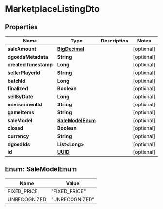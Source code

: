 

# MarketplaceListingDto

## Properties

Name | Type | Description | Notes
------------ | ------------- | ------------- | -------------
**saleAmount** | [**BigDecimal**](BigDecimal.md) |  |  [optional]
**dgoodsMetadata** | **String** |  |  [optional]
**createdTimestamp** | **Long** |  |  [optional]
**sellerPlayerId** | **String** |  |  [optional]
**batchId** | **Long** |  |  [optional]
**finalized** | **Boolean** |  |  [optional]
**sellByDate** | **Long** |  |  [optional]
**environmentId** | **String** |  |  [optional]
**gameItems** | **String** |  |  [optional]
**saleModel** | [**SaleModelEnum**](#SaleModelEnum) |  |  [optional]
**closed** | **Boolean** |  |  [optional]
**currency** | **String** |  |  [optional]
**dgoodIds** | **List&lt;Long&gt;** |  |  [optional]
**id** | [**UUID**](UUID.md) |  |  [optional]



## Enum: SaleModelEnum

Name | Value
---- | -----
FIXED_PRICE | &quot;FIXED_PRICE&quot;
UNRECOGNIZED | &quot;UNRECOGNIZED&quot;



